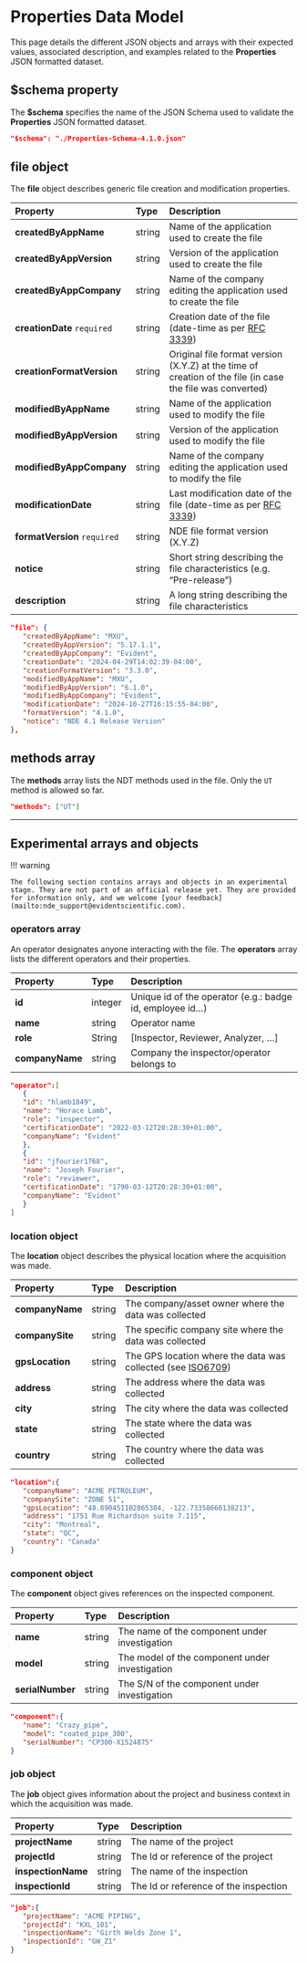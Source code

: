 # **Properties** Data Model

This page details the different JSON objects and arrays with their expected values, associated description, and examples related to the **Properties** JSON formatted dataset. 

## **$schema** property

The **$schema** specifies the name of the JSON Schema used to validate the **Properties** JSON formatted dataset. 

``` json 
"$schema": "./Properties-Schema-4.1.0.json"
```

## **file** object

The **file** object describes generic file creation and modification properties. 

| Property                     | Type   | Description                                                                                                                  |
| :--------------------------- | :----- | :--------------------------------------------------------------------------------------------------------------------------- |
| **createdByAppName**         | string | Name of the application used to create the file                                                                              |
| **createdByAppVersion**      | string | Version of the application used to create the file                                                                           |
| **createdByAppCompany**      | string | Name of the company editing the application used to create the file                                                          |
| **creationDate** `required`  | string | Creation date of the file (date-time as per [RFC 3339](https://datatracker.ietf.org/doc/html/rfc3339#section-5.6))           |
| **creationFormatVersion**    | string | Original file format version (X.Y.Z) at the time of creation of the file (in case the file was converted)                    |
| **modifiedByAppName**        | string | Name of the application used to modify the file                                                                              |
| **modifiedByAppVersion**     | string | Version of the application used to modify the file                                                                           |
| **modifiedByAppCompany**     | string | Name of the company editing the application used to modify the file                                                          |
| **modificationDate**         | string | Last modification date of the file  (date-time as per [RFC 3339](https://datatracker.ietf.org/doc/html/rfc3339#section-5.6)) |
| **formatVersion** `required` | string | NDE file format version (X.Y.Z)                                                                                              |
| **notice**                   | string | Short string describing the file characteristics (e.g. “Pre-release”)                                                        |
| **description**              | string | A long string describing the file characteristics                                                                            |

```json title="Example"
"file": {
   "createdByAppName": "MXU",
   "createdByAppVersion": "5.17.1.1",
   "createdByAppCompany": "Evident",
   "creationDate": "2024-04-29T14:02:39-04:00",
   "creationFormatVersion": "3.3.0",
   "modifiedByAppName": "MXU",
   "modifiedByAppVersion": "6.1.0",
   "modifiedByAppCompany": "Evident",
   "modificationDate": "2024-10-27T16:15:55-04:00",
   "formatVersion": "4.1.0",
   "notice": "NDE 4.1 Release Version"
},
```

## **methods** array 

The **methods** array lists the NDT methods used in the file. Only the `UT` method is allowed so far. 

```json title="Example"
"methods": ["UT"]
```

---

## Experimental arrays and objects

!!! warning

    The following section contains arrays and objects in an experimental stage. They are not part of an official release yet. They are provided for information only, and we welcome [your feedback](mailto:nde_support@evidentscientific.com). 

### **operators** array 

<!-- md:flag experimental -->

An operator designates anyone interacting with the file. The **operators** array lists the different operators and their properties.

| Property        | Type    | Description                                            |
| :-------------- | :------ | :----------------------------------------------------- |
| **id**          | integer | Unique id of the operator (e.g.: badge id, employee id…) |
| **name**        | string  | Operator name                                          |
| **role**        | String  | [Inspector, Reviewer, Analyzer, …]                     |
| **companyName** | string  | Company the inspector/operator belongs to              |


```json title="Example"
"operator":[
   {
   "id": "hlamb1849",
   "name": "Horace Lamb",
   "role": "inspector",
   "certificationDate": "2022-03-12T20:28:30+01:00",
   "companyName": "Evident" 
   },
   {
   "id": "jfourier1768",
   "name": "Joseph Fourier",
   "role": "reviewer",
   "certificationDate": "1790-03-12T20:28:30+01:00",
   "companyName": "Evident" 
   }
]
```

### **location** object 

<!-- md:flag experimental -->

The **location** object describes the physical location where the acquisition was made. 

| Property        | Type   | Description                                                                                               |
| :-------------- | :----- | :-------------------------------------------------------------------------------------------------------- |
| **companyName** | string | The company/asset owner where the data was collected                                                      |
| **companySite** | string | The specific company site where the data was collected                                                    |
| **gpsLocation** | string | The GPS location where the data was collected (see [ISO6709](https://www.iso.org/fr/standard/75147.html)) |
| **address**     | string | The address where the data was collected                                                                  |
| **city**        | string | The city where the data was collected                                                                     |
| **state**       | string | The state where the data was collected                                                                    |
| **country**     | string | The country where the data was collected                                                                  |

```json title="Example"
"location":{
   "companyName": "ACME PETROLEUM",
   "companySite": "ZONE 51",
   "gpsLocation": "48.890451102865384, -122.73358666138213",
   "address": "1751 Rue Richardson suite 7.115",
   "city": "Montreal",
   "state": "QC",
   "country": "Canada" 
}
```

### **component** object

<!-- md:flag experimental -->

The **component** object gives references on the inspected component. 

| Property         | Type   | Description                                    |
| :--------------- | :----- | :--------------------------------------------- |
| **name**         | string | The name of the component under investigation  |
| **model**        | string | The model of the component under investigation |
| **serialNumber** | string | The S/N of the component under investigation   |

```json title="Example"
"component":{
   "name": "Crazy_pipe",
   "model": "coated_pipe_300",
   "serialNumber": "CP300-X1524875" 
}
```

### **job** object 

<!-- md:flag experimental -->

The **job** object gives information about the project and business context in which the acquisition was made. 

| Property           | Type   | Description                           |
| :----------------- | :----- | :------------------------------------ |
| **projectName**    | string | The name of the project               |
| **projectId**      | string | The Id or reference of the project    |
| **inspectionName** | string | The name of the inspection            |
| **inspectionId**   | string | The Id or reference of the inspection |

```json title="Example"
"job":{
   "projectName": "ACME PIPING",
   "projectId": "KXL_101",
   "inspectionName": "Girth Welds Zone 1",
   "inspectionId": "GW_Z1" 
}
```